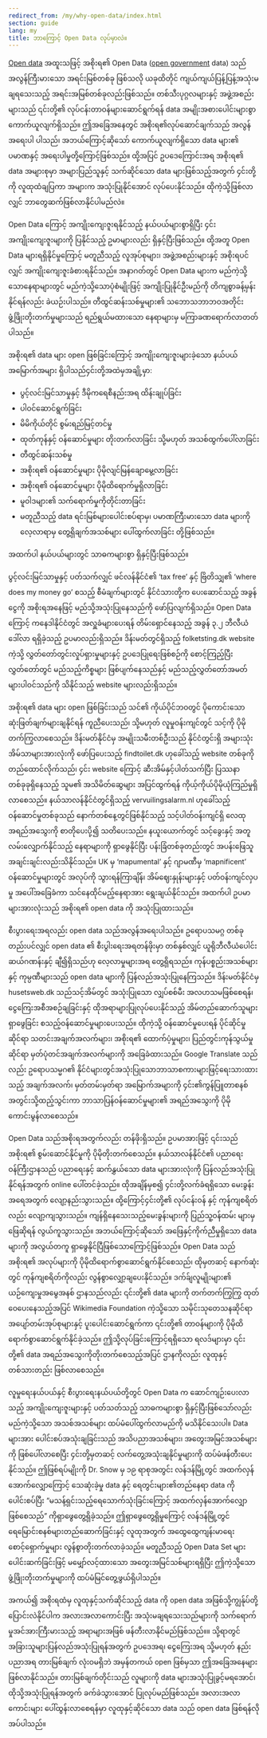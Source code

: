 ```yaml
---
redirect_from: /my/why-open-data/index.html
section: guide
lang: my
title: ဘာကြောင့် Open Data လုပ်မှာလဲ။
---
```

[Open data](/glossary/en/terms/open-data/) အထူးသဖြင့် အစိုးရ၏ Open Data ([open government](/glossary/en/terms/open-government/) data) သည် အလွန်ကြီးမားသော အရင်းမြစ်တစ်ခု ဖြစ်သလို ယခုထိတိုင် ကျယ်ကျယ်ပြန့်ပြန့်အသုံးမချရသေးသည့် အရင်းအမြစ်တစ်ခုလည်းဖြစ်သည်။ တစ်သီးပုဂ္ဂလများနှင့် အဖွဲ့အစည်းများသည် ၎င်းတို့၏ လုပ်ငန်းတာဝန်များဆောင်ရွက်ရန် data အမျိုးအစားပေါင်းများစွာ ကောက်ယူလျက်ရှိသည်။ ဤအခြေအနေတွင် အစိုးရ၏လုပ်ဆောင်ချက်သည် အလွန်အရေးပါ ပါသည်၊ အဘယ်ကြောင့်ဆိုသော် ကောက်ယူလျက်ရှိသော data များ၏ ပမာဏနှင့် အရေးပါမှုတို့ကြောင့်ဖြစ်သည်။ ထို့အပြင် ဥပဒေကြောင်းအရ အစိုးရ၏ data အများစုမှာ အများပြည်သူနှင့် သက်ဆိုင်သော data များဖြစ်သည့်အတွက် ၄င်းတို့ကို လူထုထံချပြကာ အများက အသုံးပြုနိုင်အောင် လုပ်ပေးနိုင်သည်။ ထိုကဲ့သို့ဖြစ်လာလျှင် ဘာတွေဆက်ဖြစ်လာနိုင်ပါမည်လဲ။

Open Data ကြောင့် အကျိုးကျေးဇူးရနိုင်သည့် နယ်ပယ်များစွာရှိပြီး ၄င်းအကျိုးကျေးဇူးများကို ပြနိုင်သည့် ဥမာများလည်း ရှိနှင့်ပြီးဖြစ်သည်။ ထို့အတူ Open Data များရရှိနိုင်မှုကြောင့် မတူညီသည့် လူအုပ်စုများ၊ အဖွဲ့အစည်းများနှင့် အစိုးရပင်လျှင် အကျိုးကျေးဇူးခံစားရနိုင်သည်။ အနာဂတ်တွင် Open Data များက မည်ကဲ့သို့သောနေရာများတွင် မည်ကဲ့သို့သောပုံစံမျိုးဖြင့် အကျိုးပြုနိုင်ဦးမည်ကို တိကျစွာခန့်မှန်းနိုင်ရန်လည်း ခဲယဉ်းပါသည်။ တီထွင်ဆန်းသစ်မှုများ၏ သဘောသဘာဘဝအတိုင်း ဖွံ့ဖြိုးတိုးတက်မှုများသည် ရည်ရွယ်မထားသော နေရာများမှ မကြာခဏရောက်လာတတ်ပါသည်။

အစိုးရ၏ data များ open ဖြစ်ခြင်းကြောင့် အကျိုးကျေးဇူးများခဲ့သော နယ်ပယ်အမြောက်အများ ရှိပါသည်၄င်းတို့အထဲမှအချို့မှာ:

-   ပွင့်လင်းမြင်သာမှုနှင့် ဒီမိုကရေစီနည်းအရ ထိန်းချုပ်ခြင်း
-   ပါဝင်ဆောင်ရွက်ခြင်း
-   မိမိကိုယ်တိုင် စွမ်းရည်မြင့်တင်မှု
-   ထုတ်ကုန်နှင့် ဝန်ဆောင်မှုများ တိုးတက်လာခြင်း သို့မဟုတ် အသစ်ထွက်ပေါ်လာခြင်း
-   တီထွင်ဆန်းသစ်မှု
-   အစိုးရ၏ ဝန်ဆောင်မှုများ ပိုမိုလျင်မြန်ချောမွေ့လာခြင်း
-   အစိုးရ၏ ဝန်ဆောင်မှုများ ပိုမိုထိရောက်မှုရှိလာခြင်း
-   မူဝါဒများ၏ သက်ရောက်မှုကိုတိုင်းတာခြင်း
-   မတူညီသည့် data ရင်းမြစ်များပေါင်းစပ်ရာမှ၊ ပမာဏကြီးမားသော data များကို လေ့လာရာမှ တွေ့ရှိချက်အသစ်များ ပေါ်ထွက်လာခြင်း တို့ဖြစ်သည်။

အထက်ပါ နယ်ပယ်များတွင် သာဓကများစွာ ရှိနှင့်ပြီးဖြစ်သည်။  

ပွင့်လင်းမြင်သာမှုနှင့် ပတ်သက်လျှင် ဖင်လန်နိုင်ငံ၏  ‘tax free’ နှင့် ဗြိတိသျှ၏ ‘where does my money go’ စသည့် စီမံချက်များတွင် နိုင်ငံသားတို့က ပေးဆောင်သည့် အခွန်ငွေကို အစိုးရအနေဖြင့် မည်သို့အသုံးပြုနေသည်ကို ဖော်ပြလျက်ရှိသည်။ Open Data ကြောင့် ကနေဒါနိုင်ငံတွင်  အလှူခံများပေးရန် တိမ်းရှောင်နေသည့် အခွန် ၃.၂ ဘီလီယံဒေါ်လာ ရရှိခဲ့သည့် ဥပမာလည်းရှိသည်။ ဒိန်းမတ်တွင်ရှိသည့် folketsting.dk website ကဲ့သို့ လွှတ်တော်တွင်းလှုပ်ရှားမှုများနှင့် ဥပဒေပြုရေးဖြစ်စဉ်ကို စောင့်ကြည့်ပြီး လွှတ်တော်တွင် မည်သည့်ကိစ္စများ ဖြစ်ပျက်နေသည်နှင့် မည်သည့်လွှတ်တော်အမတ်များပါဝင်သည်ကို သိနိုင်သည့် website များလည်းရှိသည်။


အစိုးရ၏ data များ open ဖြစ်ခြင်းသည် သင်၏ ကိုယ်ပိုင်ဘဝတွင် ပိုကောင်းသော ဆုံးဖြတ်ချက်များချနိုင်ရန် ကူညီပေးသည်၊ သို့မဟုတ် လူမှုဝန်းကျင်တွင် သင့်ကို ပိုမိုတက်ကြွလာစေသည်။ ဒိန်းမတ်နိုင်ငံမှ အမျိုးသမီးတစ်ဦးသည် နိုင်ငံတွင်းရှိ အများသုံးအိမ်သာများအားလုံးကို ဖော်ပြပေးသည့် findtoilet.dk ဟုခေါ်သည့် website တစ်ခုကိုတည်ထောင်လိုက်သည်၊ ၄င်း website ကြောင့် ဆီးအိမ်နှင့်ပါတ်သက်ပြီး ပြဿနာတစ်ခုခုရှိနေသည့် သူမ၏ အသိမိတ်ဆွေများ အပြင်ထွက်ရန် ကိုယ့်ကိုယ်ပိုမိုယုံကြည်မှုရှိလာစေသည်။ နယ်သာလန်နိုင်ငံတွင်ရှိသည့် vervuilingsalarm.nl ဟုခေါ်သည့်ဝန်ဆောင်မှုတစ်ခုသည် နောက်တစ်နေ့တွင်ဖြစ်နိုင်သည့်  သင့်ပါတ်ဝန်းကျင်ရှိ လေထုအရည်အသွေးကို စာတိုပေးပို့၍ သတိပေးသည်။ နယူးယောက်တွင် သင့်ခွေးနှင့် အတူလမ်းလျှောက်နိုင်သည့် နေရာများကို ရှာဖွေနိုင်ပြီး ပန်းခြံတစ်ခုတည်းတွင် အပန်းဖြေသူ အချင်းချင်းလည်းသိနိုင်သည်။ UK မှ ‘mapumental’ နှင့် ဂျာမဏီမှ ‘mapnificent’ ဝန်ဆောင်မှုများတွင် အလုပ်ကို သွားရန်ကြာချိန်၊ အိမ်ဈေးနှုန်းများနှင့် ပတ်ဝန်းကျင်လှပမှု အပေါ်အခြေခံကာ သင်နေထိုင်မည့်နေရာအား ရွေးချယ်နိုင်သည်။ အထက်ပါ ဥပမာများအားလုံးသည် အစိုးရ၏ open data ကို အသုံးပြုထားသည်။

စီးပွားရေးအရလည်း open data သည်အလွန်အရေးပါသည်။ ဥရောပသမဂ္ဂ တစ်ခုတည်းပင်လျှင် open data ၏ စီးပွါးရေးအရတန်ဖိုးမှာ တစ်နှစ်လျှင် ယူရိုဘီလီယံပေါင်း ဆယ်ဂဏန်းနှင့် ချီ၍ရှိသည်ဟု လေ့လာမှုများအရ တွေ့ရှိရသည်။ ကုန်ပစ္စည်းအသစ်များနှင့် ကုမ္ပဏီများသည် open data များကို ပြန်လည်အသုံးပြုနေကြသည်။ ဒိန်းမတ်နိုင်ငံမှ husetsweb.dk သည်သင့်အိမ်တွင် အသုံးပြုသော လျှပ်စစ်မီး အလဟသမဖြစ်စေရန်၊ ငွေကြေးအစီအစဉ်ချခြင်းနှင့် ထိုအရာများပြုလုပ်ပေးနိုင်သည့် အိမ်တည်ဆောက်သူများရှာဖွေခြင်း စသည့်ဝန်ဆောင်မှုများပေးသည်။ ထိုကဲ့သို့ ဝန်ဆောင်မှုပေးရန် ပိုင်ဆိုင်မှုဆိုင်ရာ သတင်းအချက်အလက်များ၊ အစိုးရ၏ ထောက်ပံ့မှုများ၊ ပြည်တွင်းကုန်သွယ်မှုဆိုင်ရာ မှတ်ပုံတင်အချက်အလက်များကို အခြေခံထားသည်။ Google Translate သည်လည်း ဥရောပသမ္မဂ၏ နိုင်ငံများတွင်အသုံးပြုသောဘာသာစကားများဖြင့်ရေးသားထားသည့်  အချက်အလက်၊ မှတ်တမ်းမှတ်ရာ အမြောက်အများကို ၄င်း၏ကွန်ပြူတာစနစ်အတွင်းသို့ထည့်သွင်းကာ ဘာသာပြန်ဝန်ဆောင်မှုများ၏ အရည်အသွေးကို ပိုမိုကောင်းမွန်လာစေသည်။

Open Data သည်အစိုးရအတွက်လည်း တန်ဖိုးရှိသည်။ ဥပမာအားဖြင့် ၎င်းသည် အစိုးရ၏ စွမ်းဆောင်နိုင်မှုကို ပိုမိုတိုးတက်စေသည်။ နယ်သာလန်နိုင်ငံ၏ ပညာရေးဝန်ကြီးဌာနသည် ပညာရေးနှင့် ဆက်နွှယ်သော data များအားလုံးကို ပြန်လည်အသုံးပြုနိုင်ရန်အတွက် online ပေါ်တင်ခဲ့သည်။ ထိုအချိန်မှစ၍ ၄င်းတို့လက်ခံရရှိသော မေးခွန်းအရေအတွက် လျော့နည်းသွားသည်။ ထို့ကြောင့်၄င်းတို့၏ လုပ်ငန်းဝန် နှင့် ကုန်ကျစရိတ်လည်း လျော့ကျသွားသည်။ ကျန်ရှိနေသေးသည့်မေးခွန်းများကို ပြည်သူ့ဝန်ထမ်း များမှဖြေဆိုရန် လွယ်ကူသွားသည်။ အဘယ်ကြောင့်ဆိုသော် အဖြေနှင့်ကိုက်ညီမှုရှိသော data များကို အလွယ်တကူ ရှာဖွေနိုင်ပြီဖြစ်သောကြောင့်ဖြစ်သည်။ Open Data သည် အစိုးရ၏ အလုပ်များကို ပိုမိုထိရောက်စွာဆောင်ရွက်နိုင်စေသည်၊ ထိုမှတဆင့် နောက်ဆုံးတွင် ကုန်ကျစရိတ်ကိုလည်း လွန်စွာလျှော့ချပေးနိုင်သည်။ ဒက်ခ်ျလူမျိုးများ၏ ယဉ်ကျေးမှုအမွေအနစ် ဌာနသည်လည်း ၎င်းတို့၏ data များကို တက်တက်ကြွကြွ ထုတ်ဝေပေးနေသည့်အပြင် Wikimedia Foundation ကဲ့သို့သော သမိုင်းသုတေသနဆိုင်ရာ အပျော်တမ်းအုပ်စုများနှင့် ပူးပေါင်းဆောင်ရွက်ကာ ၎င်းတို့၏ တာဝန်များကို ပိုမိုထိရောက်စွာဆောင်ရွက်နိုင်ခဲ့သည်။ ဤသို့လုပ်ခြင်းကြောင့်ရရှိသော ရလဒ်များမှာ ၎င်းတို့၏ data အရည်အသွေးကိုတိုးတက်စေသည့်အပြင် ဌာနကိုလည်း လူထုနှင့် တစ်သားတည်း ဖြစ်လာစေသည်။

လူမှုရေးနယ်ပယ်နှင့် စီးပွားရေးနယ်ပယ်တို့တွင် Open Data က ဆောင်ကျဉ်းပေးလာသည့် အကျိုးကျေးဇူးများနှင့် ပတ်သတ်သည့် သာဓကများစွာ ရှိနှင့်ပြီးဖြစ်သော်လည်း မည်ကဲ့သို့သော အသစ်အသစ်များ ထပ်မံပေါ်ထွက်လာမည်ကို မသိနိုင်သေးပါ။ Data များအား ပေါင်းစပ်အသုံးချခြင်းသည် အသိပညာအသစ်များ၊ အတွေးအမြင်အသစ်များကို ဖြစ်ပေါ်လာစေပြီး ၄င်းတို့မှတဆင့် လက်တွေ့အသုံးချနိုင်မှုများကို ထပ်မံဖန်တီးပေးနိုင်သည်။ ဤဖြစ်ရပ်မျိုးကို Dr. Snow မှ ၁၉ ရာစုအတွင်း လန်ဒန်မြို့တွင် အထက်လှန်အောက်လျှောကြောင့် သေဆုံးခဲ့မှု data နှင့် ရေတွင်းများ၏တည်နေရာ data ကိုပေါင်းစပ်ပြီး “မသန့်ရှင်းသည့်ရေသောက်သုံးခြင်းကြောင့် အထက်လှန်အောက်လျှော ဖြစ်စေသည်” ကိုရှာဖွေတွေ့ရှိခဲ့သည်။  ဤရှာဖွေတွေ့ရှိမှုကြောင့် လန်ဒန်မြို့တွင်ရေမြောင်းစနစ်များတည်ဆောက်ခြင်းနှင့် လူထုအတွက် အထွေထွေကျန်းမာရေးစောင့်ရှောက်မှုများ လွန်စွာတိုးတက်လာခဲ့သည်။ မတူညီသည့် Open Data Set များပေါင်းဆက်ခြင်းဖြင့် မမျှော်လင့်ထားသော အတွေးအမြင်သစ်များရရှိပြီး ဤကဲ့သို့သော ဖွံ့ဖြိုးတိုးတက်မှုများကို ထပ်မံမြင်တွေ့ဖွယ်ရှိပါသည်။

အကယ်၍ အစိုးရထံမှ လူထုနှင့်သက်ဆိုင်သည့် data ကို open data အဖြစ်သို့ကျွန်ုပ်တို့ပြောင်းလဲနိုင်ပါက အလားအလာကောင်းပြီး အသုံးမချရသေးသည်များကို သက်ရောက်မှုအင်အားကြီးမားသည့် အရာများအဖြစ် ဖန်တီးလာနိုင်မည်ဖြစ်သည်။။ သို့ရာတွင် အခြားသူများပြန်လည်အသုံးပြုရန်အတွက်  ဥပဒေအရ၊ ငွေကြေးအရ သို့မဟုတ် နည်းပညာအရ တားမြစ်ချက် လုံးဝမရှိဘဲ အမှန်တကယ် open ဖြစ်မှသာ ဤအခြေအနေများ ဖြစ်လာနိုင်သည်။ တားမြစ်ချက်တိုင်းသည် လူများကို data များအသုံးပြုခွင့်မရအောင်၊ ထိုသို့အသုံးပြုရန်အတွက် ခက်ခဲသွားအောင် ပြုလုပ်မည်ဖြစ်သည်။ အလားအလာကောင်းများ ပေါ်ထွန်းလာစေရန်မှာ လူထုနှင့်ဆိုင်သော data သည် open data ဖြစ်ရန်လိုအပ်ပါသည်။ 

